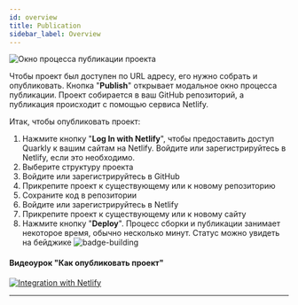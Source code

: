 ```yaml
---
id: overview
title: Publication
sidebar_label: Overview
---
```


![Окно процесса публикации проекта](/scr/publication-general.png)

Чтобы проект был доступен по URL адресу, его нужно собрать и опубликовать. Кнопка "**Publish**" открывает модальное окно процесса публикации. Проект собирается в ваш GitHub репозиторий, а публикация происходит с помощью сервиса Netlify.

Итак, чтобы опубликовать проект:

1. Нажмите кнопку "**Log In with Netlify**", чтобы предоставить доступ Quarkly к вашим сайтам на Netlify. Войдите или зарегистрируйтесь в Netlify, если это необходимо.
2. Выберите структуру проекта
3. Войдите или зарегистрируйтесь в GitHub
4. Прикрепите проект к существующему или к новому репозиторию
5. Сохраните код в репозитории
6. Войдите или зарегистрируйтесь в Netlify
7. Прикрепите проект к существующему или к новому сайту
8. Нажмите кнопку "**Deploy**". Процесс сборки и публикации занимает некоторое время, обычно несколько минут. Статус можно увидеть на бейджике ![badge-building](/img/netlify-badge-building.svg)

#### Видеоурок "Как опубликовать проект"

[![Integration with Netlify](https://img.youtube.com/vi/qePS-JDO-oQ/0.jpg)](https://www.youtube.com/watch?v=qePS-JDO-oQ)

---
